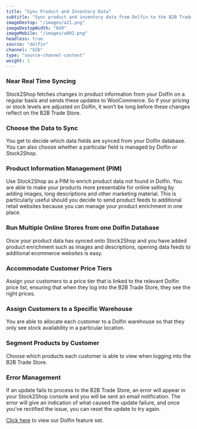 ```yaml
---
title: "Sync Product and Inventory Data"
subtitle: "Sync product and inventory data from Dolfin to the B2B Trade Store."
imageDestop: "/images/a21.png"
imageDestopWidth: "849"
imageMobile: "/images/a002.png"
headless: true
source: "dolfin"
channel: "b2b"
type: "source-channel-content"
weight: 1
---
```


### Near Real Time Syncing
Stock2Shop fetches changes in product information from your Dolfin on a regular basis and sends these updates to WooCommerce. So if your pricing or stock levels are adjusted on Dolfin, it won’t be long before these changes reflect on the B2B Trade Store.

### Choose the Data to Sync
You get to decide which data fields are synced from your Dolfin database. You can also choose whether a particular field is managed by Dolfin or Stock2Shop.

### Product Information Management (PIM)
Use Stock2Shop as a PIM to enrich product data not found in Dolfin. You are able to make your products more presentable for online selling by adding images, long descriptions and other marketing material. This is particularly useful should you decide to send product feeds to additional retail websites because you can manage your product enrichment in one place.

### Run Multiple Online Stores from one Dolfin Database
Once your product data has synced onto Stock2Shop and you have added product enrichment such as images and descriptions, opening data feeds to additional ecommerce websites is easy.

### Accommodate Customer Price Tiers
Assign your customers to a price tier that is linked to the relevant Dolfin price list, ensuring that when they log into the B2B Trade Store, they see the right prices.

### Assign Customers to a Specific Warehouse
You are able to allocate each customer to a Dolfin warehouse so that they only see stock availability in a particular location.

### Segment Products by Customer
Choose which products each customer is able to view when logging into the B2B Trade Store.

### Error Management
If an update fails to process to the B2B Trade Store, an error will appear in your Stock2Shop console and you will be sent an email notification. The error will give an indication of what caused the update failure, and once you’ve rectified the issue, you can reset the update to try again.

[Click here](/help/features/dolfin/ "Dolfin Features") to view our Dolfin feature set.